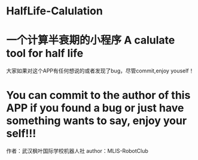 # HalfLife-Calulation
一个计算半衰期的小程序
A calulate tool for half life
=======
大家如果对这个APP有任何想说的或者发现了bug，尽管commit,enjoy youself！

You can commit to the author of this APP if you found a bug or just have something wants to say, enjoy your self!!!
=======
作者：武汉枫叶国际学校机器人社
author：MLIS-RobotClub
